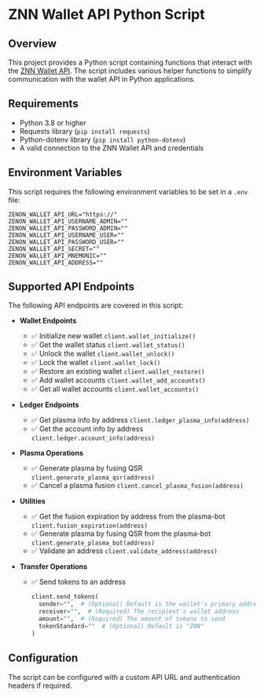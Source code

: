 # ZNN Wallet API Python Script

## Overview
This project provides a Python script containing functions that interact with the [ZNN Wallet API](https://github.com/hypercore-one/znn_walletapi_csharp). The script includes various helper functions to simplify communication with the wallet API in Python applications.

## Requirements
- Python 3.8 or higher
- Requests library (`pip install requests`)
- Python-dotenv library (`pip install python-dotenv`)
- A valid connection to the ZNN Wallet API and credentials

## Environment Variables
This script requires the following environment variables to be set in a `.env` file:

```
ZENON_WALLET_API_URL="https://"
ZENON_WALLET_API_USERNAME_ADMIN=""
ZENON_WALLET_API_PASSWORD_ADMIN=""
ZENON_WALLET_API_USERNAME_USER=""
ZENON_WALLET_API_PASSWORD_USER=""
ZENON_WALLET_API_SECRET=""
ZENON_WALLET_API_MNEMONIC=""
ZENON_WALLET_API_ADDRESS=""
```

## Supported API Endpoints
The following API endpoints are covered in this script:

- **Wallet Endpoints**
  - ✅ Initialize new wallet `client.wallet_initialize()`
  - ✅ Get the wallet status `client.wallet_status()`
  - ✅ Unlock the wallet `client.wallet_unlock()`
  - ✅ Lock the wallet `client.wallet_lock()`
  - ✅ Restore an existing wallet `client.wallet_restore()`
  - ✅ Add wallet accounts `client.wallet_add_accounts()`
  - ✅ Get all wallet accounts `client.wallet_accounts()`
  
- **Ledger Endpoints**
  - ✅ Get plasma info by address `client.ledger_plasma_info(address)`
  - ✅ Get the account info by address `client.ledger.account_info(address)`
  
- **Plasma Operations**
  - ✅ Generate plasma by fusing QSR `client.generate_plasma_qsr(address)`
  - ✅ Cancel a plasma fusion `client.cancel_plasma_fusion(address)`
  
- **Utilities**
  - ✅ Get the fusion expiration by address from the plasma-bot `client.fusion_expiration(address)`
  - ✅ Generate plasma by fusing QSR from the plasma-bot `client.generate_plasma_bot(address)`
  - ✅ Validate an address `client.validate_address(address)`
  
- **Transfer Operations**
  - ✅ Send tokens to an address
    ```python
    client.send_tokens(
      sender="",  # (Optional) Default is the wallet's primary address
      receiver="",  # (Required) The recipient's wallet address
      amount="",  # (Required) The amount of tokens to send
      tokenStandard=""  # (Optional) Default is "ZNN"
    )
    ```

## Configuration
The script can be configured with a custom API URL and authentication headers if required.